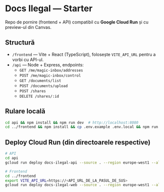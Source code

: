 # Docs Ilegal — Starter

Repo de pornire (frontend + API) compatibil cu **Google Cloud Run** și cu preview-ul din Canvas.

## Structură
- `/frontend` — Vite + React (TypeScript), folosește `VITE_API_URL` pentru a vorbi cu API-ul.
- `/api` — Node + Express, endpoints:
  - `GET /me/magic-inbox/addresses`
  - `POST /me/magic-inbox/control`
  - `GET /documents/list`
  - `POST /documents/upload`
  - `POST /shares`
  - `DELETE /shares/:id`

## Rulare locală
```bash
cd api && npm install && npm run dev  # http://localhost:8080
cd ../frontend && npm install && cp .env.example .env.local && npm run dev  # http://localhost:5173
```

## Deploy Cloud Run (din directoarele respective)
```bash
# API
cd api
gcloud run deploy docs-ilegal-api --source . --region europe-west1 --allow-unauthenticated

# Frontend
cd ../frontend
export VITE_API_URL=https://<API_URL_DE_LA_PASUL_DE_SUS>
gcloud run deploy docs-ilegal-web --source . --region europe-west1 --allow-unauthenticated --set-build-env-vars VITE_API_URL=$VITE_API_URL
```
